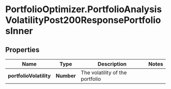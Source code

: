 # PortfolioOptimizer.PortfolioAnalysisVolatilityPost200ResponsePortfoliosInner

## Properties

Name | Type | Description | Notes
------------ | ------------- | ------------- | -------------
**portfolioVolatility** | **Number** | The volatility of the portfolio | 


